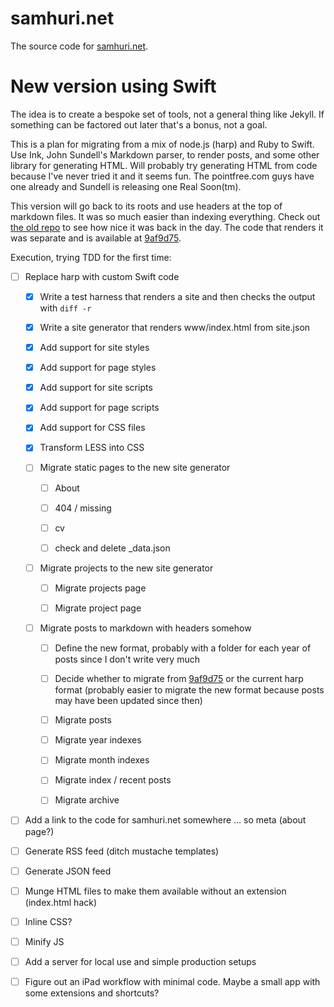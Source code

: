 # samhuri.net

The source code for [samhuri.net](https://samhuri.net).

# New version using Swift

The idea is to create a bespoke set of tools, not a general thing like Jekyll. If something can be factored out later that's a bonus, not a goal.

This is a plan for migrating from a mix of node.js (harp) and Ruby to Swift. Use Ink, John Sundell's Markdown parser, to render posts, and some other library for generating HTML. Will probably try generating HTML from code because I've never tried it and it seems fun. The pointfree.com guys have one already and Sundell is releasing one Real Soon(tm).

This version will go back to its roots and use headers at the top of markdown files. It was so much easier than indexing everything. Check out [the old repo][old repo] to see how nice it was back in the day. The code that renders it was separate and is available at [9af9d75][].

[old repo]: https://github.com/samsonjs/blog
[9af9d75]: https://github.com/samsonjs/samhuri.net/tree/9af9d75565133104beb54f1bfdd3d4efe3e16982

Execution, trying TDD for the first time:

- [ ] Replace harp with custom Swift code

    - [x] Write a test harness that renders a site and then checks the output with `diff -r`

    - [x] Write a site generator that renders www/index.html from site.json

    - [x] Add support for site styles

    - [x] Add support for page styles

    - [x] Add support for site scripts

    - [x] Add support for page scripts

    - [x] Add support for CSS files

    - [x] Transform LESS into CSS

    - [ ] Migrate static pages to the new site generator

        - [ ] About

        - [ ] 404 / missing

        - [ ] cv

        - [ ] check and delete _data.json

    - [ ] Migrate projects to the new site generator

        - [ ] Migrate projects page

        - [ ] Migrate project page

    - [ ] Migrate posts to markdown with headers somehow

        - [ ] Define the new format, probably with a folder for each year of posts since I don't write very much

        - [ ] Decide whether to migrate from [9af9d75][] or the current harp format (probably easier to migrate the new format because posts may have been updated since then)

        - [ ] Migrate posts

        - [ ] Migrate year indexes

        - [ ] Migrate month indexes

        - [ ] Migrate index / recent posts

        - [ ] Migrate archive

- [ ] Add a link to the code for samhuri.net somewhere ... so meta (about page?)

- [ ] Generate RSS feed (ditch mustache templates)

- [ ] Generate JSON feed

- [ ] Munge HTML files to make them available without an extension (index.html hack)

- [ ] Inline CSS?

- [ ] Minify JS

- [ ] Add a server for local use and simple production setups

- [ ] Figure out an iPad workflow with minimal code. Maybe a small app with some extensions and shortcuts?
